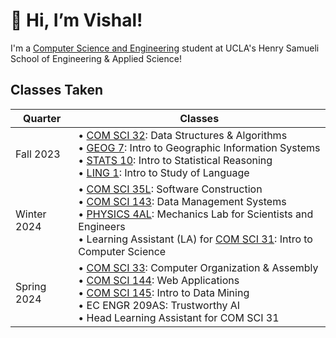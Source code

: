# 👋 Hi, I’m Vishal! 
I'm a [Computer Science and Engineering](https://catalog.registrar.ucla.edu/major/2023/ComputerScienceandEngineeringBS) student at UCLA's Henry Samueli School of Engineering & Applied Science!

## Classes Taken
| Quarter | Classes | 
| ------- | ------- |
| Fall 2023 | • [COM SCI 32](https://catalog.registrar.ucla.edu/course/2023/COMSCI32): Data Structures & Algorithms <br> • [GEOG 7](https://catalog.registrar.ucla.edu/course/2023/GEOG7): Intro to Geographic Information Systems <br> • [STATS 10](https://catalog.registrar.ucla.edu/course/2023/STATS10): Intro to Statistical Reasoning <br> • [LING 1](https://catalog.registrar.ucla.edu/course/2023/LING1): Intro to Study of Language | 
| Winter 2024 | • [COM SCI 35L](https://catalog.registrar.ucla.edu/course/2023/COMSCI35L): Software Construction <br> • [COM SCI 143](https://catalog.registrar.ucla.edu/course/2023/COMSCI143): Data Management Systems <br> • [PHYSICS 4AL](https://catalog.registrar.ucla.edu/course/2023/PHYSICS4AL): Mechanics Lab for Scientists and Engineers <br> • Learning Assistant (LA) for [COM SCI 31](https://catalog.registrar.ucla.edu/course/2023/COMSCi31): Intro to Computer Science |
| Spring 2024 | • [COM SCI 33](https://catalog.registrar.ucla.edu/course/2023/COMSCI33): Computer Organization & Assembly <br> • [COM SCI 144](https://catalog.registrar.ucla.edu/course/2023/COMSCI144): Web Applications <br> • [COM SCI 145](https://catalog.registrar.ucla.edu/course/2023/COMSCi145): Intro to Data Mining <br> • EC ENGR 209AS: Trustworthy AI <br> • Head Learning Assistant for COM SCI 31 |
<!--
| Summer 2024 | • COM SCI 111 (Operating Systems • COM SCI 180 (Algorithms & Complexity) <br> • COM SCI M51A (Logic Design of Digital Systems) | -->



<!-- To be Updated

### GitHub Stats
<p align="left">
  <img src="https://github-readme-stats.vercel.app/api/top-langs/?username=visyat&layout=compact&count_private=true&theme=vue&hide=jupyter%20notebook" alt="Most used languages!" height=150 />
</p>

--> 
